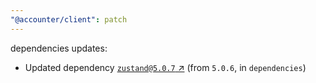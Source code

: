 ```yaml
---
"@accounter/client": patch
---
```

dependencies updates:
  - Updated dependency [`zustand@5.0.7` ↗︎](https://www.npmjs.com/package/zustand/v/5.0.7) (from `5.0.6`, in `dependencies`)
